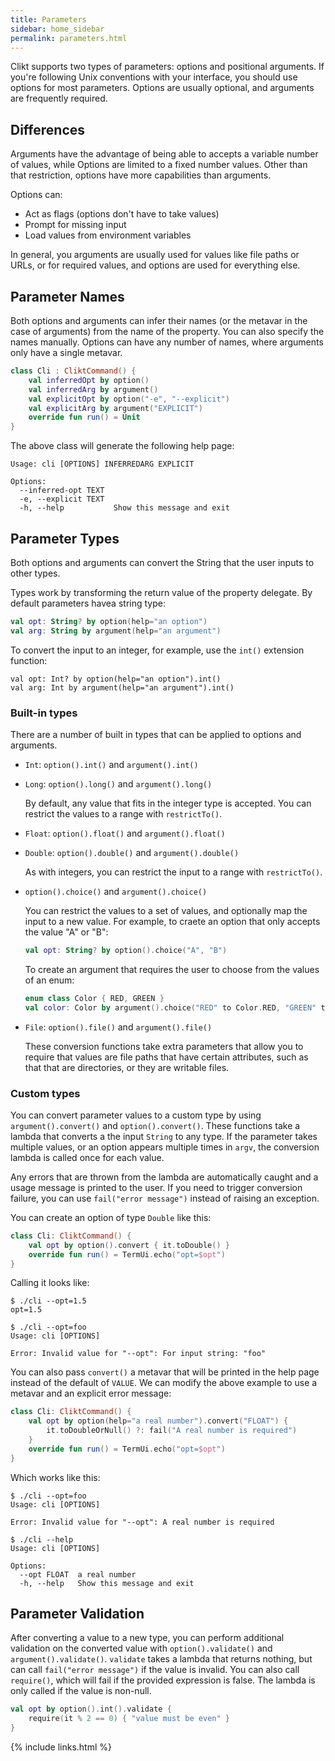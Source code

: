 ```yaml
---
title: Parameters
sidebar: home_sidebar
permalink: parameters.html
---
```


Clikt supports two types of parameters: options and positional
arguments. If you're following Unix conventions with your interface, you
should use options for most parameters. Options are usually optional,
and arguments are frequently required.

## Differences

Arguments have the advantage of being able to accepts a variable number
of values, while Options are limited to a fixed number values. Other
than that restriction, options have more capabilities than arguments.

Options can:

* Act as flags (options don't have to take values)
* Prompt for missing input
* Load values from environment variables

In general, you arguments are usually used for values like file paths or
URLs, or for required values, and options are used for everything else.

## Parameter Names

Both options and arguments can infer their names (or the metavar in the
case of arguments) from the name of the property. You can also specify
the names manually. Options can have any number of names, where
arguments only have a single metavar.

```kotlin
class Cli : CliktCommand() {
    val inferredOpt by option()
    val inferredArg by argument()
    val explicitOpt by option("-e", "--explicit")
    val explicitArg by argument("EXPLICIT")
    override fun run() = Unit
}
```

The above class will generate the following help page:

```
Usage: cli [OPTIONS] INFERREDARG EXPLICIT

Options:
  --inferred-opt TEXT
  -e, --explicit TEXT
  -h, --help           Show this message and exit
```

## Parameter Types

Both options and arguments can convert the String that the user inputs
to other types.

Types work by transforming the return value of the property delegate. By
default parameters havea string type:

```kotlin
val opt: String? by option(help="an option")
val arg: String by argument(help="an argument")
```

To convert the input to an integer, for example, use the `int()`
extension function:

```kotiln
val opt: Int? by option(help="an option").int()
val arg: Int by argument(help="an argument").int()
```

### Built-in types

There are a number of built in types that can be applied to options and
arguments.

<!--  TODO link functions -->
* `Int`: `option().int()` and `argument().int()`
* `Long`: `option().long()` and `argument().long()`

  By default, any value that fits in the integer type is accepted. You
  can restrict the values to a range with `restrictTo()`.

* `Float`: `option().float()` and `argument().float()`
* `Double`: `option().double()` and `argument().double()`

  As with integers, you can restrict the input to a range with
  `restrictTo()`.

* `option().choice()` and `argument().choice()`

  You can restrict the values to a set of values, and optionally map the
  input to a new value. For example, to craete an option that only
  accepts the value "A" or "B":

  ```kotlin
  val opt: String? by option().choice("A", "B")
  ```

  To create an argument that requires the user to choose from the values
  of an enum:

  ```kotlin
  enum class Color { RED, GREEN }
  val color: Color by argument().choice("RED" to Color.RED, "GREEN" to Color.GREEN)
  ```

* `File`: `option().file()` and `argument().file()`

  These conversion functions take extra parameters that allow you to
  require that values are file paths that have certain attributes, such
  as that that are directories, or they are writable files.

### Custom types

You can convert parameter values to a custom type by using
`argument().convert()` and `option().convert()`. These functions take a
lambda that converts a the input `String` to any type. If the parameter
takes multiple values, or an option appears multiple times in `argv`,
the conversion lambda is called once for each value.

Any errors that are thrown from the lambda are automatically caught and
a usage message is printed to the user. If you need to trigger
conversion failure, you can use `fail("error message")` instead of
raising an exception.

You can create an option of type `Double` like this:

```kotlin
class Cli: CliktCommand() {
    val opt by option().convert { it.toDouble() }
    override fun run() = TermUi.echo("opt=$opt")
}
```

Calling it looks like:

```
$ ./cli --opt=1.5
opt=1.5

$ ./cli --opt=foo
Usage: cli [OPTIONS]

Error: Invalid value for "--opt": For input string: "foo"
```

You can also pass `convert()` a metavar that will be printed in the help
page instead of the default of `VALUE`. We can modify the above example
to use a metavar and an explicit error message:

```kotlin
class Cli: CliktCommand() {
    val opt by option(help="a real number").convert("FLOAT") {
        it.toDoubleOrNull() ?: fail("A real number is required")
    }
    override fun run() = TermUi.echo("opt=$opt")
}
```

Which works like this:

```
$ ./cli --opt=foo
Usage: cli [OPTIONS]

Error: Invalid value for "--opt": A real number is required

$ ./cli --help
Usage: cli [OPTIONS]

Options:
  --opt FLOAT  a real number
  -h, --help   Show this message and exit
```

## Parameter Validation

After converting a value to a new type, you can perform additional
validation on the converted value with `option().validate()` and
`argument().validate()`. `validate` takes a lambda that returns nothing,
but can call `fail("error message")` if the value is invalid. You can
also call `require()`, which will fail if the provided expression is
false. The lambda is only called if the value is non-null.

```kotlin
val opt by option().int().validate {
    require(it % 2 == 0) { "value must be even" }
}
```

{% include links.html %}
